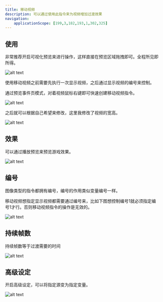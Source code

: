 ```yaml
---
title: 移动视频
description: 可以通过使用此指令来为视频增加过渡效果
navigation:
    applicationScope: [199,3,182,193,1,302,325]
---
```


## 使用

非常推荐开启可视化预览来进行操作，这样直接在预览区域拖拽即可。全程所见即所得。

![alt text](https://assbak.gcw.wiki/gcw/image/zh_hans/commands/images/movepicture/image.png)

使用移动视频之前需要先执行一次显示视频，之后通过显示视频的编号来控制。

通过预览事件页模式，对着视频鼠标右键即可快速创建移动视频指令。

![alt text](https://assbak.gcw.wiki/gcw/image/zh_hans/commands/images/movevideo/image.png)

之后就可以根据自己希望来修改，这里我修改了视频的宽高。

![alt text](https://assbak.gcw.wiki/gcw/image/zh_hans/commands/images/movevideo/image-1.png)

## 效果

可以通过播放预览来预览游戏效果。

![alt text](https://assbak.gcw.wiki/gcw/image/zh_hans/commands/images/movevideo/1.gif)

## 编号

图像类型的指令都拥有编号，编号的作用类似变量编号一样。

移动视频想指定显示视频都需要通过编号来，比如下图想控制编号1就必须指定编号1才行。否则移动视频指令的操作是无效的。

![alt text](https://assbak.gcw.wiki/gcw/image/zh_hans/commands/images/movevideo/image-2.png)

## 持续帧数

持续帧数等于过渡需要的时间

![alt text](https://assbak.gcw.wiki/gcw/image/zh_hans/commands/images/movevideo/image-3.png)

## 高级设定

开启高级设定，可以将指定源变为指定变量。

![alt text](https://assbak.gcw.wiki/gcw/image/zh_hans/commands/images/movevideo/image-4.png)
